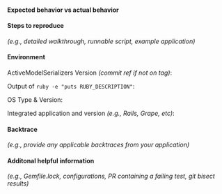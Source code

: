 #### Expected behavior vs actual behavior



#### Steps to reproduce
*(e.g., detailed walkthrough, runnable script, example application)*



#### Environment

ActiveModelSerializers Version *(commit ref if not on tag)*: 

Output of `ruby -e "puts RUBY_DESCRIPTION"`: 

OS Type & Version: 

Integrated application and version *(e.g., Rails, Grape, etc)*: 


#### Backtrace
*(e.g., provide any applicable backtraces from your application)*



#### Additonal helpful information
*(e.g., Gemfile.lock, configurations, PR containing a failing test, git bisect results)*


